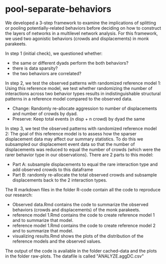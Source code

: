 # pool-separate-behaviors

We developed a 3-step framework to examine the implications of splitting or pooling potentially-related behaviors before deciding on how to construct the layers of networks in a multilevel network analysis. For this framework, we used two agonistic behaviors (crowds and displacements) in monk parakeets. 

In step 1 (initial check), we questioned whether:
  - the same or different dyads perform the both behaviors?
  - there is data sparsity?
  - the two behaviors are correlated?

In step 2, we test the observed patterns with randomized reference model 1: Using this reference model, we test whether randomizing the number of interactions across two behavior types results in indistinguishable structural patterns in a reference model compared to the observed data.
  - Change: Randomly re-allocate aggression to number of displacements and number of crowds by dyad. 
  - Preserve: Keep total events (n disp + n crowd) by dyad the same

In step 3, we test the observed patterns with randomized reference model 2: The goal of this reference model is to assess how the sparser displacement data may affect our summary statistics. To do this we subsampled our displacement event data so that the number of displacements was reduced to equal the number of crowds (which were the rarer behavior type in our observations). There are 2 parts to this model:
- Part A: subsample displacements to equal the rare interaction type and add observed crowds to this dataframe
- Part B: randomly re-allocate the total observed crowds and subsample displacements back to the 2 interaction types.

The R markdown files in the folder R-code contain all the code to reproduce our research:
 - Observed data.Rmd contains the code to summarize the observed behaviors (crowds and displacements) of the monk parakeets. 
 - reference model 1.Rmd contains the code to create reference model 1 and to summarize that model. 
 - reference model 1.Rmd contains the code to create reference model 2 and to summarize that model. 
 - visualizing results.Rmd shows the plots of the distribution of the reference models and the observed values. 

The output of the code is available in the folder cached-data and the plots in the folder raw-plots. 
The datafile is called "ANALYZE.aggDC.csv"

